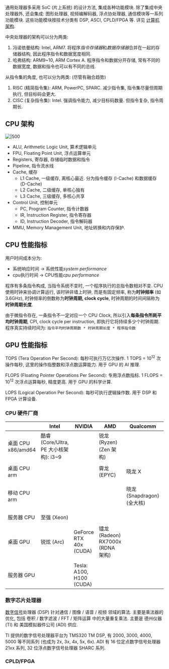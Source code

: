 通用处理器多采用 SoC (片上系统) 的设计方法, 集成各种功能模块. 除了集成中央处理器外, 还会集成: 图形处理器, 视频编解码器, 浮点协处理器, 通信模块等一系列功能模块. 这些功能模块按技术分类有 DSP, ASCI, CPLD/FPGA 等. 详见 [计算机架构](计算机架构.md). 

中央处理器的架构可以分为两类:
1. 冯诺依曼结构: Intel, ARM7. 将程序*指令存储器*和*数据存储器*合并在一起的存储器结构, 因此程序指令和数据宽度相同.
2. 哈弗结构: ARM9~10, ARM Cortex A. 程序指令和数据分开存储, 常有不同的数据宽度, 数据和指令也可以有不同的总线.

从指令集的角度, 也可以分为两类: (尽管有融合趋势)
1. RISC (精简指令集): ARM, PowerPC, SPARC. 减少指令集, 指令集尽量但周期执行, 但目标码会更大.
2. CISC (复杂指令集): Intel. 强调指令能力, 减少目标码数量. 但指令复杂, 指令周期长.

## CPU 架构

![|500](../attach/CPU%20内部架构.avif)

- ALU, Arithmetic Logic Unit, 算术逻辑单元
- FPU, Floating Point Unit, 浮点运算单元
- Registers, 寄存器, 存储临时数据和指令
- Pipeline, 指令流水线
- Cache, 缓存
	- L1 Cache, 一级缓存, 离核心最近. 分为指令缓存 (I-Cache) 和数据缓存 (D-Cache)
	- L2 Cache, 二级缓存, 单核心独有
	- L3 Cache, 三级缓存, 多核心共享
- Control Unit, 控制单元
	- PC, Program Counter, 指令计数器
	- IR, Instruction Register, 指令寄存器
	- ID, Instruction Decoder, 指令解码器
- MMU, Memory Management Unit, 地址转换和内存保护.

## CPU 性能指标

用户时间成本分为:
- 系统响应时间 -> 系统性能*system performance*
- cpu执行时间 -> CPU性能*cpu performance*

程序有多条指令构成, 当指令系统不变时, 一个程序执行的总指令数相对不变. CPU 使用时钟来协调计算运行, 该时钟非墙上时钟, 而是有固定频率, 称为**时钟频率** (如 3.6GHz), 时钟频率的倒数称为**时钟周期, clock cycle**, 时钟周期的时间间隔称为**时钟周期长度**.  

由于微指令存在, 一条指令不一定对应一个 CPU Clock, 所以引入**每条指令所耗平均时钟周期**, CPI, clock cycle per instruction, 即执行它将持续多少个时钟周期. 程序真实持续时间为: `指令平均时钟周期数 * 时钟周期长度 * 程序指令数`

## GPU 性能指标

TOPS (Tera Operation Per Second): 每秒可执行万亿次操作. 1 TOPS = $10^{12}$ 次操作每秒, 这里的操作指整数和浮点数运算能力. 用于 GPU 的 AI 推理.

FLOPS (Floating Pointer Operations Per Second): 专用浮点数指标. 1 FLOPS = $10^{12}$ 次浮点运算每秒, 精度更高. 用于 GPU 的科学计算.

LOPS (Logical Operation Per Second): 每秒可执行逻辑操作数. 用于 DSP 和 FPGA 计算设备.

### CPU 硬件厂商

|                    | Intel                                  | NVIDIA                   | AMD                               | Qualcomm                   | MediaTek                         | Apple |    
| ------------------ | -------------------------------------- | ------------------------ | --------------------------------- | -------------------------- | -------------------------------- | ----- | 
| 桌面 CPU x86/amd64 | 酷睿 (Core/Ultra, PE 大小核架构): i3~9 |                          | 锐龙 (Ryzen) (Zen 架构)           |                            |                                  |          |
|                    |                                        |                          |                                   |                            |                                  |         |
| 桌面 CPU arm       |                                        |                          | 霄龙 (EPYC)                       | 晓龙 X                            |                                  |  M1~M4         |
|                    |                                        |                          |                                   |                            |                                  |           |
| 移动 CPU arm       |                                        |                          |                                   | 晓龙 (Snapdragon) (全大核) | 天玑 (Dimensity) (Cortex-A 系列) |  A14~A17          |
|                    |                                        |                          |                                   |                            |                                  |           |
| 服务器 CPU         | 至强 (Xeon)                            |                          |                                   |                            |                                  |           |
|                    |                                        |                          |                                   |                            |                                  |           |
| 桌面 GPU           | 锐炫 (Arc)                             | GeForce RTX 40x (CUDA)   | 镭龙 (Radeon) RX7000x (RDNA 架构) |                            |                                  |           |
|                    |                                        |                          |                                   |                            |                                  |           |
| 服务器 GPU         |                                        | Tesla: A100, H100 (CUDA) |                                   |                            |                                  |           |

### 数字芯片处理器

[数字信号](../Information/信号与系统/信号.md)处理器 (DSP) 针对通信 / 图像 / 语音 / 视频 领域的算法. 主要是乘法器的优化, 包括 卷积 / 数字滤波 / FFT / 矩阵运算 中的大量重复乘法. 主要是 德州仪器 (TI) 和 美国模拟器件公司 (ADI) 供应.

TI 提供的数字信号处理器平台为 TMS320 TM DSP, 有 2000, 3000, 4000, 5000 等不同系列 (也成为 2x, 3x, 4x, 5x, 6x). ADI 有 16 位定点数字信号处理器 21xx 系列, 32 位浮点数字信号处理器 SHARC 系列.



### CPLD/FPGA 

